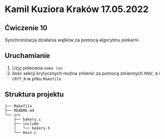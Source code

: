 # Kamil Kuziora                       Kraków 17.05.2022

## Ćwiczenie 10
Synchronizacja działania wątków za pomocą algorytmu piekarni.

## Uruchamianie
1. Użyj polecenia `make run`
2. Ilość sekcji krytycznych można zmienić za pomocą zmiennych `PROC_N` i `CRYT_N` w pliku `Makefile`

## Struktura projektu
```
├── Makefile
├── README.md
└── src
    ├── bakery.c
    ├── include
    │   └── bakery.h
    └── main.c
```
